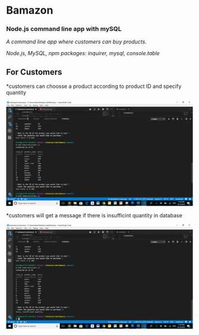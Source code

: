 # Bamazon
### Node.js command line app with mySQL

*A command line app where customers can buy products.*

*Node.js, MySQL, npm packages: inquirer, mysql, console.table*

## For Customers

*customers can choosse a product according to product ID and specify quantity

![GitHub Logo](/Screenshot_1.png)

*customers will get a message if there is insufficint quantity in database

![GitHub Logo](/Screenshot_2.png)